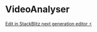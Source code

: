 # VideoAnalyser

[Edit in StackBlitz next generation editor ⚡️](https://stackblitz.com/~/github.com/assia-ai/VideoAnalyser)